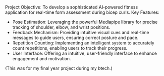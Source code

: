 Project Objective: To develop a sophisticated AI-powered fitness application for real-time form assessment during bicep curls.
Key Features:
- Pose Estimation: Leveraging the powerful Mediapipe library for precise tracking of shoulder, elbow, and wrist positions.
- Feedback Mechanism: Providing intuitive visual cues and real-time messages to guide users, ensuring correct posture and pace.
- Repetition Counting: Implementing an intelligent system to accurately count repetitions, enabling users to track their progress.
- User Interface: Offering an intuitive, user-friendly interface to enhance engagement and motivation.

(This was for my final year project during my btech.) 
